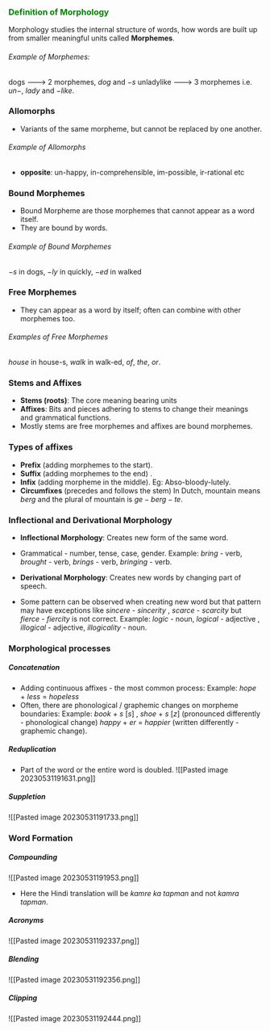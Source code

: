 ### <font color = "green">Definition of Morphology</font>
Morphology studies the internal structure of words, how words are built up from smaller meaningful units called **Morphemes**.

###### Example of Morphemes:
dogs --->  2 morphemes,  $dog$  and  $-s$
unladylike  --->  3 morphemes  i.e. $un-$, $lady$  and  $-like$.

### Allomorphs
-  Variants of the same morpheme, but cannot be replaced by one another.
###### Example of Allomorphs
-  **opposite**: un-happy, in-comprehensible, im-possible, ir-rational etc


### Bound  Morphemes
-  Bound Morpheme are those morphemes that cannot appear as a word itself.
- They are bound by words.
###### Example of Bound Morphemes
$-s$ in dogs,  $-ly$  in quickly,  $-ed$  in walked


### Free Morphemes
-  They can appear as a word by itself; often can combine with other morphemes too.
###### Examples of Free Morphemes
$house$  in house-s,  $walk$  in walk-ed,  $of$,  $the$,  $or$.


### Stems and Affixes
-  **Stems (roots)**:  The core meaning bearing units
- **Affixes**:  Bits and pieces adhering to stems to change their meanings and grammatical functions.
- Mostly stems are free morphemes and affixes are bound morphemes.

### Types of affixes
-  **Prefix** (adding morphemes to the start).
- **Suffix** (adding morphemes to the end) .
- **Infix** (adding morpheme in the middle). Eg: Abso-bloody-lutely.
- **Circumfixes** (precedes and follows the stem)
  In Dutch, mountain means  $berg$  and the plural of mountain is  $ge-berg-te$.

### Inflectional and Derivational Morphology
-  **Inflectional Morphology**: Creates new form of the same word.
- Grammatical - number, tense, case, gender.
  Example:  $bring$ - verb,  $brought$ - verb,  $brings$ - verb,  $bringing$ - verb.

-  **Derivational Morphology**: Creates new words by changing part of speech.
- Some pattern can be observed when creating new word but that pattern may have exceptions like $sincere$ - $sincerity$ ,  $scarce$ - $scarcity$  but $fierce$ - $fiercity$  is not correct.
  Example:  $logic$ - noun,  $logical$ - adjective , $illogical$ - adjective, $illogicality$ - noun.


### Morphological processes
##### Concatenation
- Adding continuous affixes - the most common process:
  Example:  $hope$ + $less$ = $hopeless$
-  Often, there are phonological / graphemic changes on morpheme boundaries:
  Example:  $book$ + $s$ $[s]$  , $shoe$ + $s$ $[z]$   (pronounced differently - phonological change)
  $happy$ + $er$  = $happier$  (written differently - graphemic change).

##### Reduplication
 - Part of the word or the entire word is doubled.
![[Pasted image 20230531191631.png]]

##### Suppletion
![[Pasted image 20230531191733.png]]


### Word Formation
##### Compounding
![[Pasted image 20230531191953.png]]
-  Here the Hindi translation will be $kamre$ $ka$ $tapman$  and not $kamra$ $tapman$.

##### Acronyms
![[Pasted image 20230531192337.png]]

##### Blending
![[Pasted image 20230531192356.png]]

##### Clipping
![[Pasted image 20230531192444.png]]

